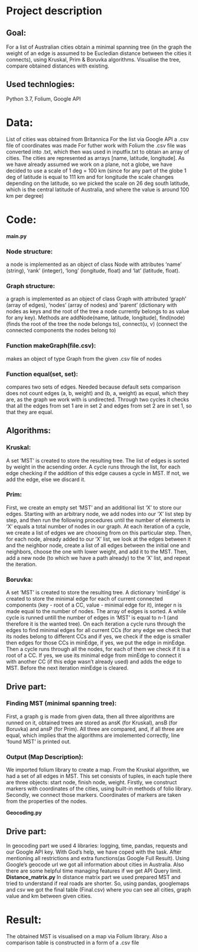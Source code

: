 # Project description
## Goal: 
For a list of Australian cities obtain a minimal spanning tree (in the graph the weight of an edge is assumed to be Eucledian distance between the cities it connects), using Kruskal, Prim & Boruvka algorithms. Visualise the tree, compare obtained distances with existing.
## Used technlogies: 
Python 3.7, Folium, Google API

# Data:
List of cities was obtained from Britannica
For the list via Google API a .csv file of coordinates was made
For futher work with Folium the .csv file was converted into .txt, which then was used in inputfix.txt to obtain an array of cities. The cities are represented as arrays [name, latitude, longitude].
As we have already assumed we work on a plane, not a globe, we have decided to use a scale of 1 deg = 100 km (since for any part of the globe 1 deg of latitude is equal to 111 km and for longitude the scale changes depending on the latitude, so we picked the scale on 26 deg south latitude, which is the central latitude of Australia, and where the value is around 100 km per degree)

# Code:
**main.py**
### Node structure:
a node is implemented as an object of class Node with attributes ‘name’ (string), ‘rank’ (integer), ‘long’ (longitude, float) and ‘lat’ (latitude, float).
### Graph structure: 
a graph is implemented as an object of class Graph with attributed ‘graph’ (array of edges), ‘nodes’ (array of nodes) and ‘parent’ (dictionary with nodes as keys and the root of the tree a node currently belongs to as value for any key). Methods are addNode(name, latitude, longitude), find(node) (finds the root of the tree the node belongs to), connect(u, v) (connect the connected components the nodes belong to)
### Function makeGraph(file.csv):
makes an object of type Graph from the given .csv file of nodes
### Function equal(set, set):
compares two sets of edges. Needed because default sets comparison does not count edges (a, b, weight) and (b, a, weight) as equal, which they are, as the graph we work with is undirected. Through two cycles it checks that all the edges from set 1 are in set 2 and edges from set 2 are in set 1, so that they are equal.

## Algorithms:
### Kruskal:
A set ‘MST’ is created to store the resulting tree. The list of edges is sorted by weight in the acsending order. A cycle runs through the list, for each edge checking if the addition of this edge causes a cycle in MST. If not, we add the edge, else we discard it. 
### Prim: 
First, we create an empty set ‘MST’ and an additional list ‘X’ to store our edges. Starting with an arbitrary node, we add nodes into our ‘X’ list step by step, and then run the following procedures until the number of elements in ‘X’ equals a total number of nodes in our graph. At each iteration of a cycle, we create a list of edges we are choosing from on this particular step. Then, for each node, already added to our ‘X’ list, we look at the edges between it and the neighbor node, create a list of all edges between the initial one and neighbors, choose the one with lower weight, and add it to the MST. Then, add a new node (to which we have a path already) to the ‘X’ list, and repeat the iteration.
### Boruvka:
A set ‘MST’ is created to store the resulting tree. A dictionary ‘minEdge’ is created to store the minimal edge for each of current connected components (key - root of a CC, value - minimal edge for it), integer n is made equal to the number of nodes. The array of edges is sorted. A while cycle is runned untill the number of edges in ‘MST’ is equal to n-1 (and therefore it is the wanted tree). On each iteration a cycle runs through the edges to find minimal edges for all current CCs (for any edge we check that its nodes belong to different CCs and if yes, we check if the edge is smaller then edges for those CCs in minEdge, if yes, we put the edge in minEdge. Then a cycle runs through all the nodes, for each of them we check if it is a root of a CC. If yes, we use its minimal edge from minEdge to connect it with another CC (if this edge wasn’t already used) and adds the edge to MST. Before the next iteration minEdge is cleared.

## Drive part: 
### Finding MST (minimal spanning tree): 
First, a graph g is made from given data, then all three algorithms are runned on it, obtained trees are stored as ansK (for Kruskal), ansB (for Boruvka) and ansP (for Prim). All three are compared, and, if all three are equal, which implies that the algorithms are imolemented correctly, line ‘found MST’ is printed out.
### Output (Map Description): 
We imported folium library to create a map. From the Kruskal algorithm, we had a set of all edges in MST. This set consists of tuples, in each tuple there are three objects: start node, finish node, weight. Firstly, we construct markers with coordinates of the cities, using built-in methods of folio library. Secondly, we connect those markers. Coordinates of markers are taken from the properties of the nodes.


**Geocoding.py**
## Drive part: 
In geocoding part we used 4 libraries: logging, time, pandas, requests and our Google API key. With God’s help, we have coped with the task. After mentioning all restrictions and extra functions(as Google Full Result). Using Google’s geocode url we got all information about cities in Australia. Also there are some helpful time managing features if we get API Query limit.
**Distance_matrix.py**
In distance matrix part we used prepared MST and tried to understand if real roads are shorter. So, using pandas, googlemaps and csv we got the final table (Final.csv) where you can see all cities, graph value and km between given cities.
# Result: 
The obtained MST is visualised on a map via Folium library. Also a comparison table is constructed in a form of a .csv file
